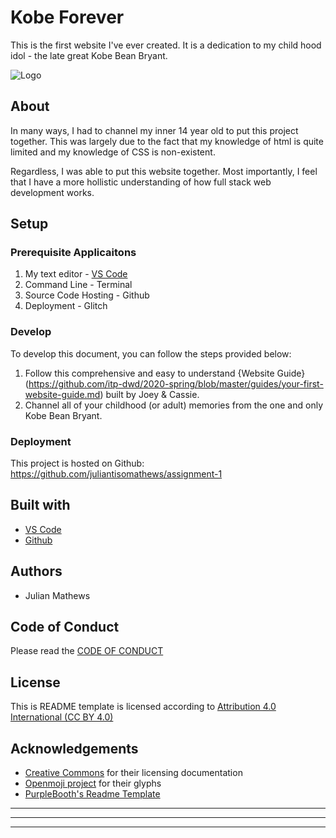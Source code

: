 # Kobe Forever
<!-- A one sentence description of the project or assignment -->
This is the first website I've ever created. It is a dedication to my child hood idol - the late great Kobe Bean Bryant.

![Logo](https://larrybrownsports.com/wp-content/uploads/2017/12/kobe-bryant.jpg)

<!-- It is good practice to add an about or summary -->
## About

In many ways, I had to channel my inner 14 year old to put this project together. This was largely due to the fact that my knowledge of html is quite limited and my knowledge of CSS is non-existent.

Regardless, I was able to put this website together. Most importantly, I feel that I have a more hollistic understanding of how full stack web development works.


<!-- It is essential to describe how to set up your project -->
## Setup

<!-- Any knowledge or tools you will need before hand -->
### Prerequisite Applicaitons

1. My text editor - [VS Code](https://code.visualstudio.com/)
2. Command Line - Terminal
3. Source Code Hosting - Github
4. Deployment - Glitch


<!-- Write instructions on how to start working on your project -->
### Develop

To develop this document, you can follow the steps provided below:

1. Follow this comprehensive and easy to understand {Website Guide} (https://github.com/itp-dwd/2020-spring/blob/master/guides/your-first-website-guide.md) built by Joey & Cassie.
2. Channel all of your childhood (or adult) memories from the one and only Kobe Bean Bryant.

<!-- Notes about the deployment -->
### Deployment

This project is hosted on Github: https://github.com/juliantisomathews/assignment-1

## Built with

* [VS Code](https://code.visualstudio.com/)
* [Github](https://github.com)

## Authors

* Julian Mathews

## Code of Conduct

Please read the [CODE OF CONDUCT](https://www.mozilla.org/en-US/about/governance/policies/participation/) 

## License

This is README template is licensed according to [Attribution 4.0 International (CC BY 4.0) ](https://creativecommons.org/licenses/by/4.0/)

<!-- thank and reference all the things that made your project happen -->
## Acknowledgements

* [Creative Commons](https://creativecommons.org/licenses/by/4.0/) for their licensing documentation
* [Openmoji project](https://www.openmoji.org/library/#search=notebook&emoji=1F4D4) for their glyphs
* [PurpleBooth's Readme Template](https://gist.github.com/PurpleBooth/109311bb0361f32d87a2)

***
***
***